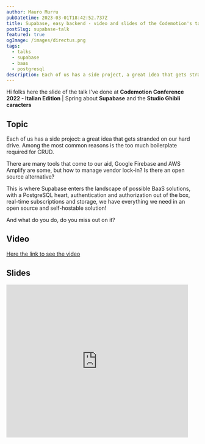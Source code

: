 ```yaml
---
author: Mauro Murru
pubDatetime: 2023-03-01T18:42:52.737Z
title: Supabase, easy backend - video and slides of the Codemotion's talk
postSlug: supabase-talk
featured: true
ogImage: /images/directus.png
tags:
  - talks
  - supabase
  - baas
  - postgresql
description: Each of us has a side project, a great idea that gets stranded on our hard drive. Among the most common reasons is the too much boilerplate required for CRUD.
---
```


Hi folks here the slide of the talk I've done at **Codemotion Conference 2022 - Italian Edition** | Spring about **Supabase** and the **Studio Ghibli caracters**

## Topic

Each of us has a side project: a great idea that gets stranded on our hard drive. Among the most common reasons is the too much boilerplate required for CRUD.

There are many tools that come to our aid, Google Firebase and AWS Amplify are some, but how to manage vendor lock-in? Is there an open source alternative?

This is where Supabase enters the landscape of possible BaaS solutions, with a PostgreSQL heart, authentication and authorization out of the box, real-time subscriptions and storage, we have everything we need in an open source and self-hostable solution!

And what do you do, do you miss out on it?

## Video

[Here the link to see the video](https://talks.codemotion.com/supabase-il-backend-con-due-click?view=true)

## Slides

<iframe src="https://www.slideshare.net/slideshow/embed_code/key/MpTDIjErz8eMod?hostedIn=slideshare&page=upload" width="476" height="400" frameborder="0" marginwidth="0" marginheight="0" scrolling="no"></iframe>
